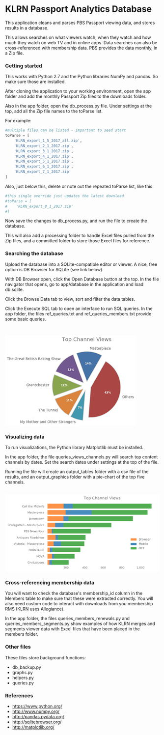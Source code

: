 # KLRN Passport Analytics Database 

This application cleans and parses PBS Passport viewing data, and stores results in a database. 

This allows searches on what viewers watch, when they watch and how much they watch on web TV and in online apps. Data searches can also be cross-referenced with membership data. PBS provides the data monthly, in a Zip file.

### Getting started

This works with Python 2.7 and the Python libraries NumPy and pandas. So make sure those are installed.   

After cloning the application to your working environment, open the app folder and add the monthly Passport Zip files to the downloads folder.  

Also in the app folder, open the db_process.py file. Under settings at the top, add all the Zip file names to the toParse list. 

For example:  

```python
#multiple files can be listed - important to seed start
toParse = [
    'KLRN_export_1_5_2017_all.zip',
    'KLRN_export_2_1_2017.zip',
    'KLRN_export_3_1_2017.zip',
    'KLRN_export_4_1_2017.zip',
    'KLRN_export_5_1_2017.zip',
    'KLRN_export_6_1_2017.zip',
    'KLRN_export_7_1_2017.zip'
] 
```

Also, just below this, delete or note out the repeated toParse list, like this:

```python
#this single override just updates the latest download 
#toParse = [
#    'KLRN_export_8_1_2017.zip'
#]  
```
  
Now save the changes to db_process.py, and run the file to create the database. 

This will also add a processing folder to handle Excel files pulled from the Zip files, and a committed folder to store those Excel files for reference.

### Searching the database

Upload the database into a SQLite-compatible editor or viewer. A nice, free option is DB Browser for SQLite (see link below). 

With DB Browser open, click the Open Database button at the top. In the file navigator that opens, go to app/database in the application and load db.sqlite.

Click the Browse Data tab to view, sort and filter the data tables. 

Click the Execute SQL tab to open an interface to run SQL queries. In the app folder, the files ref_queries.txt and ref_queries_members.txt provide some basic queries.

<br>

![](images/Top_Channel_Views_pie.jpg)

### Visualizing data

To run visualizations, the Python library Matplotlib must be installed.  

In the app folder, the file queries_views_channels.py will search top content channels by dates. Set the search dates under settings at the top of the file.

Running the file will create an output_tables folder with a csv file of the results, and an output_graphics folder with a pie-chart of the top five channels.

<br>

<img src="images/Top_Channel_Views_bar.png" width="600" />

### Cross-referencing membership data 

You will want to check the database's membership_id column in the Members table to make sure that these were extracted correctly. You will also need custom code to interact with downloads from you membership RMS (KLRN uses Allegiance).

In the app folder, the files queries_members_renewals.py and queries_members_segments.py show examples of how KLRN merges and segments viewer data with Excel files that have been placed in the members folder.

### Other files

These files store background functions:

- db_backup.py
- graphs.py
- helpers.py
- queries.py 

### References

- https://www.python.org/
- http://www.numpy.org/
- http://pandas.pydata.org/
- http://sqlitebrowser.org/
- http://matplotlib.org/